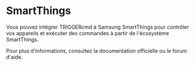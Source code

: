 # SmartThings

Vous pouvez intégrer TRIGGERcmd à Samsung SmartThings pour contrôler vos appareils et exécuter des commandes à partir de l'écosystème SmartThings.

Pour plus d'informations, consultez la documentation officielle ou le forum d'aide.

